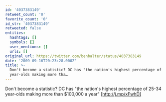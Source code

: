 ```yaml
---
id: '4037383149'
retweet_count: '0'
favorite_count: '0'
id_str: '4037383149'
retweeted: false
entities:
  hashtags: []
  symbols: []
  user_mentions: []
  urls: []
original_url: https://twitter.com/benbalter/status/4037383149
date: '2009-09-16T20:23:28.000Z'
title: >-
  Don't become a statistic? DC has "the nation's highest percentage of 25-34
  year-olds making more tha…
---
```


Don't become a statistic? DC has "the nation's highest percentage of 25-34 year-olds making more than $100,000 a year" [http://j.mp/xFwhD]